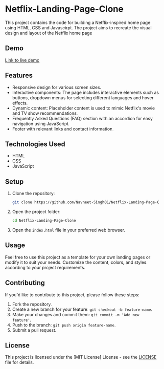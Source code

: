 # Netflix-Landing-Page-Clone

This project contains the code for building a Netflix-inspired home page using HTML, CSS and Javascirpt. The project aims to recreate the visual design and layout of the Netflix home page

## Demo

[Link to live demo](#)

## Features

- Responsive design for various screen sizes.
- Interactive components: The page includes interactive elements such as buttons, dropdown menus for selecting different languages and hover effects.
- Dynamic content: Placeholder content is used to mimic Netflix's movie and TV show recommendations.
- Frequently Asked Questions (FAQ) section with an accordion for easy navigation using JavaScript.
- Footer with relevant links and contact information.

## Technologies Used

- HTML
- CSS
- JavaScript

## Setup

1. Clone the repository:

   ```bash
   git clone https://github.com/Navneet-Singh01/Netflix-Landing-Page-Clone.git

2. Open the project folder:

   ```bash
   cd Netflix-Landing-Page-Clone

3. Open the `index.html` file in your preferred web browser.

## Usage

Feel free to use this project as a template for your own landing pages or modify it to suit your needs. Customize the content, colors, and styles according to your project requirements.

## Contributing

If you'd like to contribute to this project, please follow these steps:

1. Fork the repository.
2. Create a new branch for your feature: `git checkout -b feature-name`.
3. Make your changes and commit them: `git commit -m 'Add new feature'`.
4. Push to the branch: `git push origin feature-name`.
5. Submit a pull request.

## License
   
This project is licensed under the [MIT License] License - see the [LICENSE](https://github.com/Navneet-Singh01/Netflix-Landing-Page-Clone/blob/main/LICENSE) file for details.